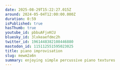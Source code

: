 ```yaml
---
date: 2025-08-29T15:22:27.015Z
around: 2024-05-04T12:00:00.000Z
duration: 0:59
isPublished: true
hasThumb: true
youtube_id: pbbuAFjxKCU
bluesky_id: 3lxkeaefdmc2h
twitter_id: 1961448382108446880
mastodon_id: 115112551595023025
title: piano improvisation
slug: mewm2a6n
summary: enjoying simple percussive piano textures
---
```

